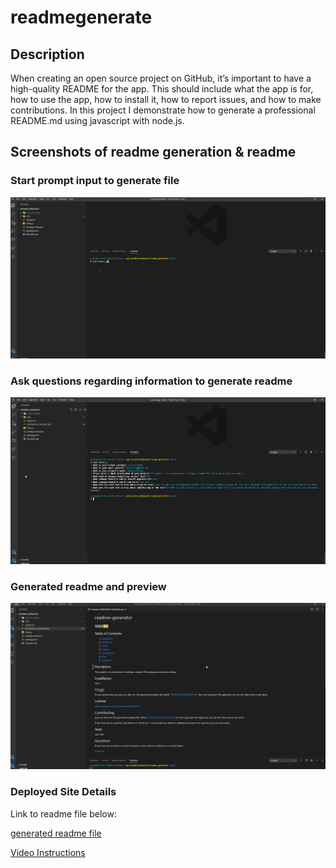 # readmegenerate
## Description
When creating an open source project on GitHub, it’s important to have a high-quality README for the app. This should include what the app is for, how to use the app, how to install it, how to report issues, and how to make contributions. In this project I demonstrate how to generate a professional README.md using javascript with node.js.

## Screenshots of readme generation & readme

### Start prompt input to generate file

![StartPrompt](./images/nodestartterminal.png)

### Ask questions regarding  information to generate readme

![Questions](./images/nodesquestions.png)

### Generated readme and preview

![Generated Readme](./images/nodesreadmes.png)

### Deployed Site Details

Link to readme file below:

[generated readme file](https://github.com/eloy522752868/readme-generator/blob/main/GENERATED-README.md/)


[Video Instructions](https://drive.google.com/file/d/1Qo90qcj_WMJxnJUmMJ9uOOahUE5-_XEo/view?usp=sharing/)





